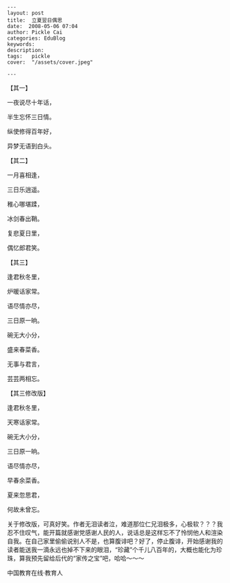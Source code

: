 
    ---
    layout: post  
    title:  立夏翌日偶思  
    date:  2008-05-06 07:04  
    author: Pickle Cai  
    categories: EduBlog  
    keywords: 
    description:   
    tags:	pickle   
    cover:  "/assets/cover.jpeg"  

    ---  
    
【其一】 

一夜说尽十年话， 

半生忘怀三日情。 

纵使修得百年好， 

异梦无语到白头。



【其二】 

一月喜相逢， 

三日乐逍遥。 

稚心哪堪蹂， 

冰剑春出鞘。 

复悲夏日里， 

偶忆郎君笑。



【其三】 

逢君秋冬里， 

炉暖话家常。 

语尽情亦尽， 

三日原一晌。 

碗无大小分， 

盛来春菜香。 

无事与君言， 

芸芸两相忘。



【其三修改版】 

逢君秋冬里， 

天寒话家常。 

碗无大小分， 

三日原一晌。 

语尽情亦尽， 

早春余菜香。 

夏来忽思君， 

何故未曾忘。



关于修改版，可真好笑。作者无泪读者泣，难道那位仁兄泪极多，心极软？？？我忍不住叹气，能开篇就感谢党感谢人民的人，说话总是这样忘不了怜悯他人和渲染自我。在自己家里偷偷说别人不是，也算腹诽吧？好了，停止腹诽，开始感谢我的读者能送我一滴永远也掉不下来的眼泪，“珍藏”个千儿八百年的，大概也能化为珍珠，算我预先留给后代的“家传之宝”吧，哈哈～～～



		    
 中国教育在线·教育人

